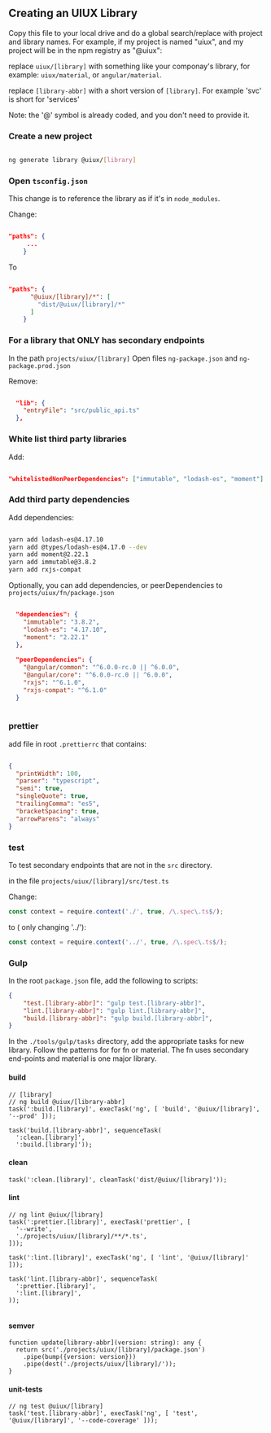 ## Creating an UIUX Library

Copy this file to your local drive and do a global search/replace with project and library names. For example, 
if my project is named "uiux", and my project will be in the npm registry as "@uiux":

replace `uiux/[library]` with something like your componay's library, for example: `uiux/material`, or `angular/material`.

replace `[library-abbr]` with a short version of `[library]`. For example 'svc' is short for 'services'

Note: the '@' symbol is already coded, and you don't need to provide it.


### Create a new project

```bash

ng generate library @uiux/[library]
```

### Open `tsconfig.json`

This change is to reference the library as if it's in `node_modules`.  

Change:

```json

"paths": {
     ...
    }
```
    
 To
 
 
```json

"paths": {
      "@uiux/[library]/*": [
        "dist/@uiux/[library]/*"
      ]
    }
```

### For a library that ONLY has secondary endpoints

In the path `projects/uiux/[library]`
Open files `ng-package.json` and `ng-package.prod.json`

Remove:

```json

  "lib": {
    "entryFile": "src/public_api.ts"
  },
```

### White list third party libraries
Add:

```json

"whitelistedNonPeerDependencies": ["immutable", "lodash-es", "moment"]

```

### Add third party dependencies
Add dependencies:

```bash

yarn add lodash-es@4.17.10
yarn add @types/lodash-es@4.17.0 --dev
yarn add moment@2.22.1
yarn add immutable@3.8.2
yarn add rxjs-compat

```

Optionally, you can add dependencies, or peerDependencies to `projects/uiux/fn/package.json`

```json

  "dependencies": {
    "immutable": "3.8.2",
    "lodash-es": "4.17.10",
    "moment": "2.22.1"
  },
  
  "peerDependencies": {
    "@angular/common": "^6.0.0-rc.0 || ^6.0.0",
    "@angular/core": "^6.0.0-rc.0 || ^6.0.0",
    "rxjs": "^6.1.0",
    "rxjs-compat": "^6.1.0"
  }
  
  ```
  
### prettier  
add file in root `.prettierrc` that contains:

```json

{
  "printWidth": 100,
  "parser": "typescript",
  "semi": true,
  "singleQuote": true,
  "trailingComma": "es5",
  "bracketSpacing": true,
  "arrowParens": "always"
}

```

### test

To test secondary endpoints that are not in the `src` directory.

in the file `projects/uiux/[library]/src/test.ts`

Change:

```typescript
const context = require.context('./', true, /\.spec\.ts$/);
```

to ( only changing '../'):

```typescript
const context = require.context('../', true, /\.spec\.ts$/);
```

### Gulp

In the root `package.json` file, add the following to scripts:

```json
{
    "test.[library-abbr]": "gulp test.[library-abbr]",
    "lint.[library-abbr]": "gulp lint.[library-abbr]",
    "build.[library-abbr]": "gulp build.[library-abbr]",
}   
```

In the `./tools/gulp/tasks` directory, add the appropriate tasks 
for new library. Follow the patterns for  for fn or material. The fn 
uses secondary end-points and material is one major library.

#### build

```
// [library]
// ng build @uiux/[library-abbr]
task(':build.[library]', execTask('ng', [ 'build', '@uiux/[library]', '--prod' ]));

task('build.[library-abbr]', sequenceTask(
  ':clean.[library]',
  ':build.[library]'));

```

#### clean

```
task(':clean.[library]', cleanTask('dist/@uiux/[library]'));
````

#### lint

```
// ng lint @uiux/[library]
task(':prettier.[library]', execTask('prettier', [
  '--write',
  './projects/uiux/[library]/**/*.ts',
]));

task(':lint.[library]', execTask('ng', [ 'lint', '@uiux/[library]' ]));

task('lint.[library-abbr]', sequenceTask(
  ':prettier.[library]',
  ':lint.[library]',
));


```

#### semver

```
function update[library-abbr](version: string): any {
  return src('./projects/uiux/[library]/package.json')
    .pipe(bump({version: version}))
    .pipe(dest('./projects/uiux/[library]/'));
}
```

#### unit-tests

```
// ng test @uiux/[library]
task('test.[library-abbr]', execTask('ng', [ 'test', '@uiux/[library]', '--code-coverage' ]));
```

